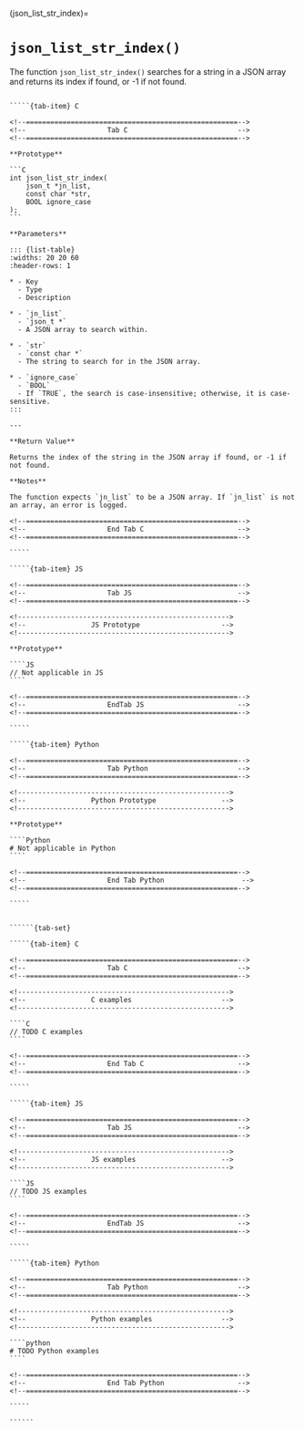 <!-- ============================================================== -->
(json_list_str_index)=
# `json_list_str_index()`
<!-- ============================================================== -->

The function `json_list_str_index()` searches for a string in a JSON array and returns its index if found, or -1 if not found.

<!------------------------------------------------------------>
<!--                    Prototypes                          -->
<!------------------------------------------------------------>

``````{tab-set}

`````{tab-item} C

<!--====================================================-->
<!--                    Tab C                           -->
<!--====================================================-->

**Prototype**

```C
int json_list_str_index(
    json_t *jn_list,
    const char *str,
    BOOL ignore_case
);
```

**Parameters**

::: {list-table}
:widths: 20 20 60
:header-rows: 1

* - Key
  - Type
  - Description

* - `jn_list`
  - `json_t *`
  - A JSON array to search within.

* - `str`
  - `const char *`
  - The string to search for in the JSON array.

* - `ignore_case`
  - `BOOL`
  - If `TRUE`, the search is case-insensitive; otherwise, it is case-sensitive.
:::

---

**Return Value**

Returns the index of the string in the JSON array if found, or -1 if not found.

**Notes**

The function expects `jn_list` to be a JSON array. If `jn_list` is not an array, an error is logged.

<!--====================================================-->
<!--                    End Tab C                       -->
<!--====================================================-->

`````

`````{tab-item} JS

<!--====================================================-->
<!--                    Tab JS                          -->
<!--====================================================-->

<!---------------------------------------------------->
<!--                JS Prototype                    -->
<!---------------------------------------------------->

**Prototype**

````JS
// Not applicable in JS
````

<!--====================================================-->
<!--                    EndTab JS                       -->
<!--====================================================-->

`````

`````{tab-item} Python

<!--====================================================-->
<!--                    Tab Python                      -->
<!--====================================================-->

<!---------------------------------------------------->
<!--                Python Prototype                -->
<!---------------------------------------------------->

**Prototype**

````Python
# Not applicable in Python
````

<!--====================================================-->
<!--                    End Tab Python                   -->
<!--====================================================-->

`````

``````

<!------------------------------------------------------------>
<!--                    Examples                            -->
<!------------------------------------------------------------>

```````{dropdown} Examples

``````{tab-set}

`````{tab-item} C

<!--====================================================-->
<!--                    Tab C                           -->
<!--====================================================-->

<!---------------------------------------------------->
<!--                C examples                      -->
<!---------------------------------------------------->

````C
// TODO C examples
````

<!--====================================================-->
<!--                    End Tab C                       -->
<!--====================================================-->

`````

`````{tab-item} JS

<!--====================================================-->
<!--                    Tab JS                          -->
<!--====================================================-->

<!---------------------------------------------------->
<!--                JS examples                     -->
<!---------------------------------------------------->

````JS
// TODO JS examples
````

<!--====================================================-->
<!--                    EndTab JS                       -->
<!--====================================================-->

`````

`````{tab-item} Python

<!--====================================================-->
<!--                    Tab Python                      -->
<!--====================================================-->

<!---------------------------------------------------->
<!--                Python examples                 -->
<!---------------------------------------------------->

````python
# TODO Python examples
````

<!--====================================================-->
<!--                    End Tab Python                  -->
<!--====================================================-->

`````

``````

```````
